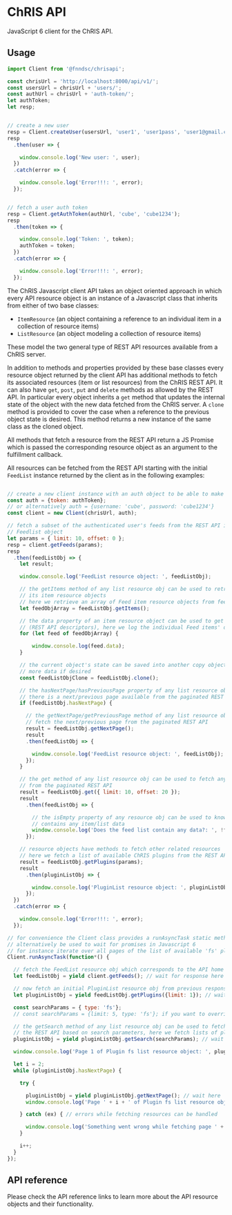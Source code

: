 # ChRIS API
JavaScript 6 client for the ChRIS API.

## Usage

``` javascript
import Client from '@fnndsc/chrisapi';

const chrisUrl = 'http://localhost:8000/api/v1/';
const usersUrl = chrisUrl + 'users/';
const authUrl = chrisUrl + 'auth-token/';
let authToken;
let resp;


// create a new user
resp = Client.createUser(usersUrl, 'user1', 'user1pass', 'user1@gmail.com');
resp
  .then(user => {

    window.console.log('New user: ', user);
  })
  .catch(error => {

    window.console.log('Error!!!: ', error);
  });


// fetch a user auth token
resp = Client.getAuthToken(authUrl, 'cube', 'cube1234');
resp
  .then(token => {

    window.console.log('Token: ', token);
    authToken = token;
  })
  .catch(error => {

    window.console.log('Error!!!: ', error);
  });

```

The ChRIS Javascript client API takes an object oriented approach in which every API resource object is an instance
of a Javascript class that inherits from either of two base classes:

* ``ItemResource`` (an object containing a reference to an individual item in a collection of resource items)
* ``ListResource`` (an object modeling a collection of resource items)

These model the two general type of REST API resources available from a ChRIS server.

In addition to methods and properties provided by these base classes every resource object returned by
the client API has additional methods to fetch its associated resources (item or list resources)
from the ChRIS REST API. It can also have ``get``, ``post``, ``put`` and ``delete`` methods as allowed by
the REST API. In particular every object inherits a ``get`` method that updates the internal state of the object
with the new data fetched from the ChRIS server. A `clone` method is provided to cover the case when a reference
to the previous object state is desired. This method returns a new instance of the same class as the cloned object.

All methods that fetch a resource from the REST API return a JS Promise which is passed the corresponding resource
object as an argument to the fulfillment callback.

All resources can be fetched from the REST API starting with the initial `FeedList` instance returned by the client
as in the following examples:

``` javascript

// create a new client instance with an auth object to be able to make authenticated requests
const auth = {token: authToken};
// or alternatively auth = {username: 'cube', password: 'cube1234'}
const client = new Client(chrisUrl, auth);

// fetch a subset of the authenticated user's feeds from the REST API into an initial
// Feedlist object
let params = { limit: 10, offset: 0 };
resp = client.getFeeds(params);
resp
  .then(feedListObj => {
    let result;

    window.console.log('FeedList resource object: ', feedListObj);

    // the getItems method of any list resource obj can be used to retrieve an array of
    // its item resource objects
    // here we retrieve an array of Feed item resource objects from feedListObj
    let feedObjArray = feedListObj.getItems();

    // the data property of an item resource object can be used to get its data
    // (REST API descriptors), here we log the individual Feed items' data
    for (let feed of feedObjArray) {

        window.console.log(feed.data);
    }

    // the current object's state can be saved into another copy object before fetching
    // more data if desired
    const feedListObjClone = feedListObj.clone();

    // the hasNextPage/hasPreviousPage property of any list resource object tells whether
    // there is a next/previous page available from the paginated REST API
    if (feedListObj.hasNextPage) {

      // the getNextPage/getPreviousPage method of any list resource obj can be used to
      // fetch the next/previous page from the paginated REST API
      result = feedListObj.getNextPage();
      result
      .then(feedListObj => {

        window.console.log('FeedList resource object: ', feedListObj);
      });
    }

    // the get method of any list resource obj can be used to fetch any arbitrary page
    // from the paginated REST API
    result = feedListObj.get({ limit: 10, offset: 20 });
    result
      .then(feedListObj => {

        // the isEmpty property of any resource obj can be used to know if the object
        // contains any item/list data
        window.console.log('Does the feed list contain any data?: ', !feedListObj.isEmpty);
      });

    // resource objects have methods to fetch other related resources
    // here we fetch a list of available ChRIS plugins from the REST API
    result = feedListObj.getPlugins(params);
    result
      .then(pluginListObj => {

        window.console.log('PluginList resource object: ', pluginListObj);
      });
  })
  .catch(error => {

    window.console.log('Error!!!: ', error);
  });

// for convenience the Client class provides a runAsyncTask static method that could
// alternatively be used to wait for promises in Javascript 6
// for instance iterate over all pages of the list of available 'fs' plugins
Client.runAsyncTask(function*() {

  // fetch the FeedList resource obj which corresponds to the API home page
  let feedListObj = yield client.getFeeds(); // wait for response here

  // now fetch an initial PluginList resource obj from previous response
  let pluginListObj = yield feedListObj.getPlugins({limit: 1}); // wait here

  const searchParams = { type: 'fs'};
  // const searchParams = {limit: 5, type: 'fs'}; if you want to override default page size

  // the getSearch method of any list resource obj can be used to fetch a list resource from
  // the REST API based on search parameters, here we fetch lists of plugins of type 'fs'
  pluginListObj = yield pluginListObj.getSearch(searchParams); // wait here

  window.console.log('Page 1 of Plugin fs list resource object: ', pluginListObj);

  let i = 2;
  while (pluginListObj.hasNextPage) {

    try {

      pluginListObj = yield pluginListObj.getNextPage(); // wait here
      window.console.log('Page ' + i + ' of Plugin fs list resource object: ', pluginListObj);

    } catch (ex) { // errors while fetching resources can be handled

      window.console.log('Something went wrong while fetching page ' + i '!!!: ', ex);
    }

    i++;
  }
});

```

## API reference

Please check the API reference links to learn more about the API resource objects and their functionality.
